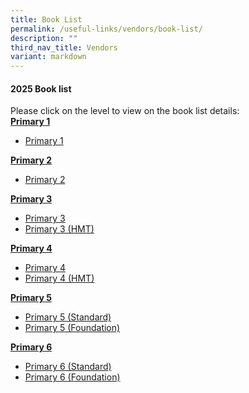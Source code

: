```yaml
---
title: Book List
permalink: /useful-links/vendors/book-list/
description: ""
third_nav_title: Vendors
variant: markdown
---
```

#### 2025 Book list

Please click on the level to view on the book list details:&nbsp;  
<b><u>Primary 1</u></b><br>
* <a href="/files/Useful%20Link/2025%20Booklist/2025_P1.pdf">Primary 1</a>

<b><u>Primary 2</u></b><br>
* <a href="/files/Useful%20Link/2024%20Booklist/Primary_2.pdf">Primary 2</a>

<b><u>Primary 3</u></b><br>
* <a href="/files/Useful%20Link/2024%20Booklist/Primary_3.pdf">Primary 3</a>
*  <a href="/files/Useful%20Link/2024%20Booklist/Primary_3_HMT_.pdf">Primary 3 (HMT)</a>

<b><u>Primary 4</u></b><br>
* <a href="/files/Useful%20Link/2024%20Booklist/Primary_4.pdf">Primary 4</a>
* <a href="/files/Useful%20Link/2024%20Booklist/Primary_4_HMT_.pdf">Primary 4 (HMT)</a>

<b><u>Primary 5</u></b><br>
* <a href="/files/Useful%20Link/2024%20Booklist/Primary_5.pdf">Primary 5 (Standard)</a>
*  <a href="/files/Useful%20Link/2024%20Booklist/Primary_5__Foundation_.pdf">Primary 5 (Foundation)</a>

<b><u>Primary 6</u></b><br>
* <a href="/files/Useful%20Link/2024%20Booklist/Primary_6.pdf">Primary 6 (Standard)</a>
*  <a href="/files/Useful%20Link/2024%20Booklist/Primary_6__Foundation_.pdf">Primary 6 (Foundation)</a>